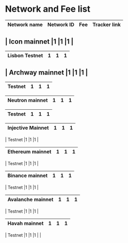 # Network and Fee list

| Network name | Network ID | Fee | Tracker link |
| --- | --- | --- | --- |

| Icon mainnet |1  |1  |1  |
---------------------

| Lisbon Testnet | 1  |1  |1  |
| --- | --- | --- | --- |

| Archway mainnet  |1  |1  |1  |
-------------------------

| Testnet  |1  |1  |1  |
| --- | --- | --- | --- |

| Neutron mainnet  |1  |1  |1  |
| --- | --- | --- | --- |

| Testnet  |1  |1  |1  |
| --- | --- | --- | --- |


| Injective Mainnet  |1  |1  |1  |
| --- | --- | --- | --- |

| Testnet  |1  |1  |1  |

| Ethereum mainnet  |1  |1  |1  |
| --- | --- | --- | --- |

| Testnet  |1  |1  |1  |

| Binance mainnet  |1  |1  |1  |
| --- | --- | --- | --- |

| Testnet  |1  |1  |1  |

| Avalanche mainnet  |1  |1  |1  |
| --- | --- | --- | --- |

| Testnet  |1  |1  |1  |

| Havah mainnet  |1  |1  |1  |
| --- | --- | --- | --- |

| Testnet     |1  |1  |1  |
|

